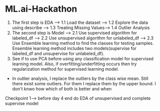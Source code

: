 # ML.ai-Hackathon

1. The first step is EDA --> 1.1 Load the dataset --> 1.2 Explore the data using describe --> 1.3 Treating Missing Values--> 1.4 Outlier Analysis
2. The second step is Model --> 2.1 Use supervised algorithm for labeled_df --> 2.2 Use unsupervised algorithm for unlabeled_df --> 2.3 Use Ensemble learning method to find the classes for testing samples. Ensemble learning method includes two models(supervise for labeled_df and unsupervise for unlabeled_df).
3. See if to use PCA before using any classification model for supervised learning model. Also, if overfitting/underfitting occurs then try regularization method for supervised learning model.






* In outlier analysis, I replace the outliers by the class wise mean. Still there exist some outliers. For them I replace them by the upper bound. I don't knwo how which of both is better and when


Checkpoint 1--> before day 4 end do EDA of unsupervised and complete supervise model
